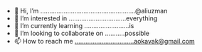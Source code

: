 - 👋 Hi, I’m .....................................................@aliuzman
- 👀 I’m interested in ................................everything
- 🌱 I’m currently learning .........................is
- 💞️ I’m looking to collaborate on ...........possible
- 📫 How to reach me .................................aokavak@gmail.com

<!---
aliuzman/aliuzman is a ✨ special ✨ repository because its `README.md` (this file) appears on your GitHub profile.
You can click the Preview link to take a look at your changes.
--->
